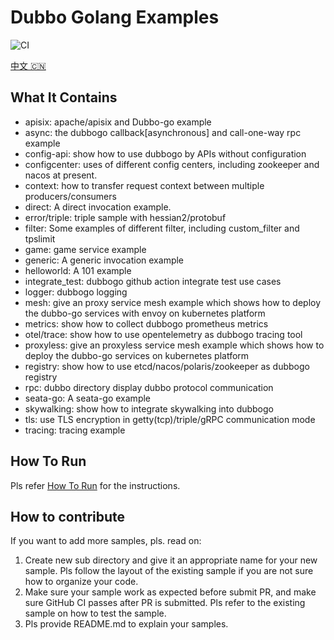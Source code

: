 # Dubbo Golang Examples

![CI](https://github.com/apache/dubbo-go-samples/workflows/CI/badge.svg)

[中文 🇨🇳](./README_CN.md)

## What It Contains

* apisix: apache/apisix and Dubbo-go example
* async: the dubbogo callback[asynchronous] and call-one-way rpc example
* config-api: show how to use dubbogo by APIs without configuration
* configcenter: uses of different config centers, including zookeeper and nacos at present.
* context: how to transfer request context between multiple producers/consumers
* direct: A direct invocation example.
* error/triple: triple sample with hessian2/protobuf
* filter: Some examples of different filter, including custom_filter and tpslimit
* game: game service example
* generic: A generic invocation example
* helloworld: A 101 example
* integrate_test: dubbogo github action integrate test use cases
* logger: dubbogo logging
* mesh: give an proxy service mesh example which shows how to deploy the dubbo-go services with envoy on kubernetes platform
* metrics: show how to collect dubbogo prometheus metrics
* otel/trace: show how to use opentelemetry as dubbogo tracing tool
* proxyless: give an proxyless service mesh example which shows how to deploy the dubbo-go services on kubernetes platform
* registry: show how to use etcd/nacos/polaris/zookeeper as dubbogo registry
* rpc: dubbo directory display dubbo protocol communication
* seata-go: A seata-go example
* skywalking: show how to integrate skywalking into dubbogo
* tls: use TLS encryption in getty(tcp)/triple/gRPC communication mode
* tracing: tracing example

## How To Run

Pls refer [How To Run](HOWTO.md) for the instructions.

## How to contribute

If you want to add more samples, pls. read on:
1. Create new sub directory and give it an appropriate name for your new sample. Pls follow the layout of the existing sample if you are not sure how to organize your code.
2. Make sure your sample work as expected before submit PR, and make sure GitHub CI passes after PR is submitted. Pls refer to the existing sample on how to test the sample.
3. Pls provide README.md to explain your samples.
